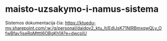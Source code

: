 # maisto-uzsakymo-i-namus-sistema
Sistemos dokumentacija čia: https://ktuedu-my.sharepoint.com/:w:/g/personal/daidov2_ktu_lt/EdIJsK71NIRBmxqwQLy_OfwBfav1jseRqMtttl6OBgKh1A?e=dwcpIU
